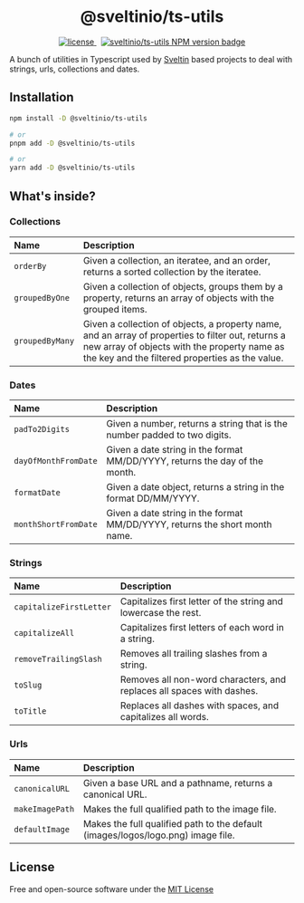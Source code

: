 <div align="center">
    <h1>@sveltinio/ts-utils</h1>
     <a href="https://github.com/sveltinio/ts-utils/blob/main/LICENSE" target="_blank">
        <img src="https://img.shields.io/badge/license-mit-blue?style=flat-square&logo=none" alt="license" />
    </a>
    &nbsp;
    <a href="https://www.npmjs.com/package/@sveltinio/ts-utils" target="_blank"><img src="https://img.shields.io/npm/v/@sveltinio/ts-utils.svg?style=flat" alt="sveltinio/ts-utils NPM version badge" /></a>
</div>

A bunch of utilities in Typescript used by [Sveltin] based projects to deal with strings, urls, collections and dates.

## Installation

```bash
npm install -D @sveltinio/ts-utils

# or
pnpm add -D @sveltinio/ts-utils

# or
yarn add -D @sveltinio/ts-utils
```

## What's inside?

### Collections

| Name            | Description                                                                                 |
|:--------------- |:------------------------------------------------------------------------------------------- |
| `orderBy`       | Given a collection, an iteratee, and an order, returns a sorted collection by the iteratee. |
| `groupedByOne`  | Given a collection of objects, groups them by a property, returns an array of objects with the grouped items. |
| `groupedByMany` | Given a collection of objects, a property name, and an array of properties to filter out, returns a new array of objects with the property name as the key and the filtered properties as the value. |

### Dates

| Name                 | Description                                                                 |
|:-------------------- |:--------------------------------------------------------------------------- |
| `padTo2Digits`       | Given a number, returns a string that is the number padded to two digits.   |
| `dayOfMonthFromDate` | Given a date string in the format MM/DD/YYYY, returns the day of the month. |
| `formatDate`         | Given a date object, returns a string in the format DD/MM/YYYY.             |
| `monthShortFromDate` | Given a date string in the format MM/DD/YYYY, returns the short month name. |

### Strings

| Name                    | Description                                                           |
|:----------------------- |:--------------------------------------------------------------------- |
| `capitalizeFirstLetter` | Capitalizes first letter of the string and lowercase the rest.        |
| `capitalizeAll`         | Capitalizes first letters of each word in a string.                   |
| `removeTrailingSlash`   | Removes all trailing slashes from a string.                           |
| `toSlug`                | Removes all non-word characters, and replaces all spaces with dashes. |
| `toTitle`               | Replaces all dashes with spaces, and capitalizes all words.           |

### Urls

| Name           | Description                                                                      |
|:-------------- |:-------------------------------------------------------------------------------- |
| `canonicalURL` | Given a base URL and a pathname, returns a canonical URL.                        |
| `makeImagePath`| Makes the full qualified path to the image file.                                 |
| `defaultImage` | Makes the full qualified path to the default (images/logos/logo.png) image file. |

## License

Free and open-source software under the [MIT License](LICENSE)

[Sveltin]: https://github.com/sveltinio/sveltin